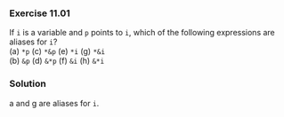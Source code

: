 ### Exercise 11.01
If `i` is a variable and `p` points to `i`, which of the following expressions are aliases for `i`?   
(a) `*p`  (c) `*&p` (e) `*i`  (g) `*&i`  
(b) `&p`  (d) `&*p` (f) `&i`  (h) `&*i`

### Solution
a and g are aliases for `i`.

